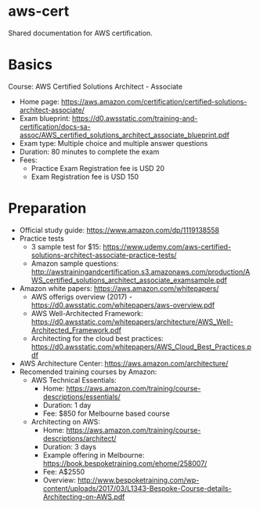 # aws-cert
Shared documentation for AWS certification.

Basics
==========

Course: AWS Certified Solutions Architect - Associate
- Home page: https://aws.amazon.com/certification/certified-solutions-architect-associate/
- Exam blueprint: https://d0.awsstatic.com/training-and-certification/docs-sa-assoc/AWS_certified_solutions_architect_associate_blueprint.pdf
- Exam type: Multiple choice and multiple answer questions
- Duration: 80 minutes to complete the exam
- Fees:
  - Practice Exam Registration fee is USD 20
  - Exam Registration fee is USD 150
  
Preparation  
============
- Official study guide: https://www.amazon.com/dp/1119138558
- Practice tests
  - 3 sample test for $15: https://www.udemy.com/aws-certified-solutions-architect-associate-practice-tests/
  - Amazon sample questions: http://awstrainingandcertification.s3.amazonaws.com/production/AWS_certified_solutions_architect_associate_examsample.pdf
- Amazon white papers: https://aws.amazon.com/whitepapers/
  - AWS offerigs overview (2017) - https://d0.awsstatic.com/whitepapers/aws-overview.pdf
  - AWS Well-Architected Framework: https://d0.awsstatic.com/whitepapers/architecture/AWS_Well-Architected_Framework.pdf
  - Architecting for the cloud best practices: https://d0.awsstatic.com/whitepapers/AWS_Cloud_Best_Practices.pdf
- AWS Architecture Center: https://aws.amazon.com/architecture/
- Recomended training courses by Amazon:
  - AWS Technical Essentials: 
    - Home: https://aws.amazon.com/training/course-descriptions/essentials/
    - Duration: 1 day
    - Fee: $850 for Melbourne based course
  - Architecting on AWS: 
    - Home: https://aws.amazon.com/training/course-descriptions/architect/
    - Duration: 3 days
    - Example offering in Melbourne: https://book.bespoketraining.com/ehome/258007/
    - Fee: A$2550
    - Overview: http://www.bespoketraining.com/wp-content/uploads/2017/03/L1343-Bespoke-Course-details-Architecting-on-AWS.pdf
    
        
